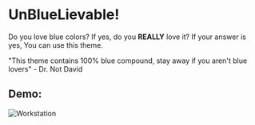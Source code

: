 # UnBlueLievable!

Do you love blue colors? If yes, do you **REALLY** love it?
If your answer is yes, You can use this theme.

"This theme contains 100% blue compound, stay away if you aren't blue lovers"
\- Dr\. Not David

## **Demo:**

![Workstation](https://sv1.picz.in.th/images/2021/10/31/uPKHgR.png)